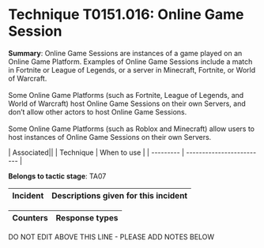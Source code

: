 # Technique T0151.016: Online Game Session

**Summary**: Online Game Sessions are instances of a game played on an Online Game Platform. Examples of Online Game Sessions include a match in Fortnite or League of Legends, or a server in Minecraft, Fortnite, or World of Warcraft.<br><br>Some Online Game Platforms (such as Fortnite, League of Legends, and World of Warcraft) host Online Game Sessions on their own Servers, and don’t allow other actors to host Online Game Sessions.<br><br>Some Online Game Platforms (such as Roblox and Minecraft) allow users to host instances of Online Game Sessions on their own Servers.


| Associated||
| Technique | When to use |
| --------- | ------------------------- |


**Belongs to tactic stage**: TA07


| Incident | Descriptions given for this incident |
| -------- | -------------------- |



| Counters | Response types |
| -------- | -------------- |


DO NOT EDIT ABOVE THIS LINE - PLEASE ADD NOTES BELOW